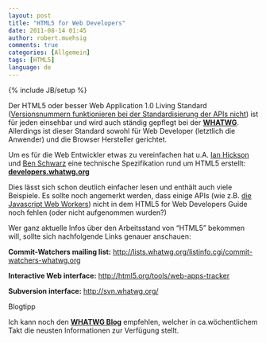 ```yaml
---
layout: post
title: "HTML5 for Web Developers"
date: 2011-08-14 01:45
author: robert.muehsig
comments: true
categories: [Allgemein]
tags: [HTML5]
language: de
---
```

{% include JB/setup %}
<p>Der HTML5 oder besser Web Application 1.0 Living Standard (<a href="http://blog.whatwg.org/whats-next-in-html-episode-1">Versionsnummern funktionieren bei der Standardisierung der APIs nicht</a>) ist für jeden einsehbar und wird auch ständig gepflegt bei der <a href="http://www.whatwg.org/specs/web-apps/current-work/complete/"><strong>WHATWG</strong></a>. Allerdings ist dieser Standard sowohl für Web Developer (letztlich die Anwender) und die Browser Hersteller gerichtet. </p> <p>Um es für die Web Entwickler etwas zu vereinfachen hat u.A. <a href="https://plus.google.com/107429617152575897589/posts">Ian Hickson</a> und <a href="http://germanforblack.com/">Ben Schwarz</a> eine technische Spezifikation rund um HTML5 erstellt:<strong> </strong><a title="http://developers.whatwg.org/" href="http://developers.whatwg.org/"><strong>developers.whatwg.org</strong></a></p> <p>Dies lässt sich schon deutlich einfacher lesen und enthält auch viele Beispiele. Es sollte noch angemerkt werden, dass einige APIs (wie z.B. <a href="http://www.whatwg.org/specs/web-apps/current-work/complete/workers.html">die Javascript Web Workers</a>) nicht in dem HTML5 for Web Developers Guide noch fehlen (oder nicht aufgenommen wurden?)</p> <p>Wer ganz aktuelle Infos über den Arbeitsstand von “HTML5” bekommen will, sollte sich nachfolgende Links genauer anschauen:</p> <p><strong>Commit-Watchers mailing list:</strong> <a href="http://lists.whatwg.org/listinfo.cgi/commit-watchers-whatwg.org">http://lists.whatwg.org/listinfo.cgi/commit-watchers-whatwg.org</a></p> <p><strong>Interactive Web interface:</strong> <a href="http://html5.org/tools/web-apps-tracker">http://html5.org/tools/web-apps-tracker</a></p> <p><strong>Subversion interface:</strong> <a href="http://svn.whatwg.org/">http://svn.whatwg.org/</a></p> <p>Blogtipp</p> <p>Ich kann noch den <a href="http://blog.whatwg.org/"><strong>WHATWG Blog</strong></a> empfehlen, welcher in ca.wöchentlichem Takt die neusten Informationen zur Verfügung stellt.</p>
